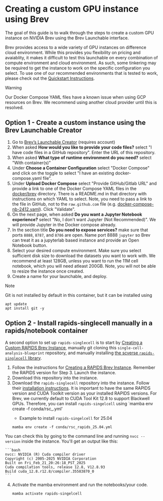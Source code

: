# Creating a custom GPU instance using Brev
The goal of this guide is to walk through the steps to create a custom GPU instance on NVIDIA Brev using the Brev Launchable interface.

Brev provides access to a wide variety of GPU instances on difference cloud environment. While this provides you flexibility on pricing and avaiablity, it makes it difficult to test this launchable on every combination of compute environment and cloud environment. As such, some tinkering may be required to get the instance to work on the specific configuration you select. To use one of our recommended environments that is tested to work, please check out the [Quickstart Instructions](../README.md#quick-start). 

> [!WARNING]  
> Our Docker Compose YAML files have a known issue when using GCP resources on Brev. We recommend using another cloud provider until this is resolved.

## Option 1 - Create a custom instance using the Brev Launchable Creator

1. Go to [Brev’s Launchable Creator](https://brev.nvidia.com/launchables/create) (requires account)  
2. When asked **How would you like to provide your code files?** select "I have code files in a GitHub repository". Enter the URL of this repository. 
3. When asked **What type of runtime environment do you need?** select "With container(s)"
4. Under **Choose a Container Configuration** select "Docker Compose" and click on the toggle to select "I have an existing docker-compose.yaml file".
5. Under **Upload Docker Compose** select "Provide GitHub/Gitlab URL" and provide a link to one of the Docker Compose YAML files in the [docker/brev](../docker/brev) directory. There is a README.md in that directory with instructions on which YAML to select. Note, you need to pass a link to the file in GitHub, not to the `raw.github.com` file (e.g. [docker-compose-nb-2412.yaml](https://github.com/NVIDIA-AI-Blueprints/single-cell-analysis-blueprint/blob/main/docker/brev/docker-compose-nb-2412.yaml)). Click "Validate".
6. On the next page, when asked **Do you want a Jupyter Notebook experience?** select "No, I don't want Jupyter (Not Recommended)". We will provide Jupyter in the Docker compose already.
7. In the section title **Do you need to expose services?** make sure that ports `8888`, `8787`, and `8786` are open. Name port 8888 `jupyter` so Brev can treat it as a jupyterlab based instance and provide an Open Notebook button.
8. Select your desired compute environment. Make sure you select sufficient disk size to download the datasets you want to work with. We recommend at least 128GB, unless you want to run the 11M cell notebook, which you will need atleast 200GB. Note, you will not be able to resize the instance once created.
9. Create a name for your launchable, and deploy.

> [!NOTE]
> Git is not installed by default in this container, but it can be installed using
> ```
> apt update
> apt install git -y
> ```

## Option 2 - Install rapids-singlecell manually in a rapids/notebook container

A second option to set up `rapids-singlecell` is to start by [Creating a Custom RAPIDS Brev Instance](https://docs.rapids.ai/deployment/stable/cloud/nvidia/brev/#option-1-setting-up-your-brev-gpu-instance), manually git cloning this `single-cell-analysis-blueprint` repository, and manually installing [the scverse `rapids-singlecell` library](https://github.com/scverse/rapids_singlecell).

1. Follow the instructions for [Creating a RAPIDS Brev Instance](https://docs.rapids.ai/deployment/stable/cloud/nvidia/brev/#option-1-setting-up-your-brev-gpu-instance).  Remember the RAPIDS version for Step 3.  Launch the instance.
2. Download this repository into the instance.
3. Download the `rapids-singlecell` repository into the instance. Follow their [installation instructions](https://rapids-singlecell.readthedocs.io/en/latest/Installation.html). It is important to have the same RAPIDS version and CUDA Toolkit version as your installed RAPIDS versions. 
 For Brev, we currently default to CUDA Tool Kit 12.8 to support Blackwell GPUs. Therefore, you can install `rapids-singelcell` using `mamba env create -f conda/rsc_<RAPIDS VERSION>.yml'
    - Example to install `rapids-singelcell` for 25.04
    ```code
    mamba env create -f conda/rsc_rapids_25.04.yml
    ```
You can check this by going to the command line and running `nvcc --version` inside the instance. You'll get an output like this:

    ```bash
    nvcc: NVIDIA (R) Cuda compiler driver
    Copyright (c) 2005-2025 NVIDIA Corporation
    Built on Fri_Feb_21_20:26:18_PST_2025
    Cuda compilation tools, release 12.8, V12.8.93
    Build cuda_12.8.r12.8/compiler.35583870_0
    ```    
4. Activate the mamba environment and run the notebooks/your code.
   ```code
   mamba activate rapids-singelcell
   ```

